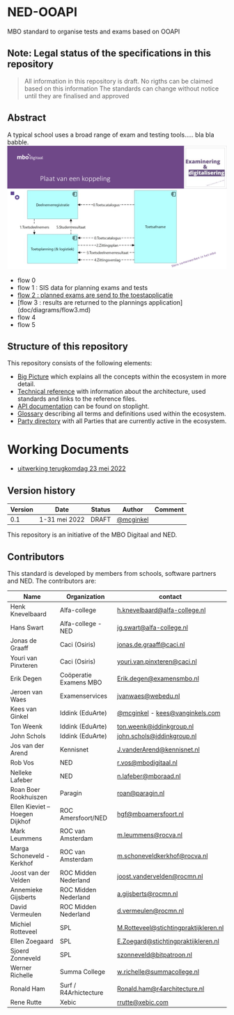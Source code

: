 # NED-OOAPI
MBO standard to organise tests and exams based on OOAPI

## Note: Legal status of the specifications in this repository
 > All information in this repository is draft. No rigths can be claimed based on this information
 > The standards can change without notice until they are finalised and approved

## Abstract

A typical school uses a broad range of exam and testing tools..... bla bla babble.
![Main](doc/diagrams/mainFlows.png)

- flow 0 
- flow 1 : SIS data for planning exams and tests
- [flow 2 : planned exams are send to the toestapplicatie](doc/diagrams/flow2.md)
- [flow 3 : results are returned to the plannings application] (doc/diagrams/flow3.md)
- flow 4
- flow 5
## Structure of this repository

This repository consists of the following elements:
- [Big Picture](big-picture.md) which explains all the concepts within the ecosystem in more detail.
- [Technical reference](doc/technical-reference.md) with information about the architecture, used standards and links to the reference files.
- [API documentation](https://nedooapi.stoplight.io/docs/ecosystem) can be found on stoplight.
- [Glossary](glossary.md) describing all terms and definitions used within the ecosystem.
- [Party directory](Party-Directory.md) with all Parties that are currently active in the ecosystem.

# Working Documents
- [uitwerking terugkomdag 23 mei 2022](doc/documents/Examinering%20mbo%20-%20terugkomdag%2023mei%20-%20verwerkt.pdf)

## Version history

| Version | Date | Status | Author | Comment |
|---|---|---|---|---|
| 0.1 | 1-31 mei 2022 | DRAFT | [@mcginkel](https://github.com/mcginkel) | |

This repository is an initiative of the MBO Digitaal and NED.

## Contributors

This standard is developed by members from schools, software partners and NED. The contributors are:

| Name | Organization | contact |
|---|---|---|
|Henk Knevelbaard |Alfa-college	|	h.knevelbaard@alfa-college.nl|
| Hans Swart | Alfa-college - NED |jg.swart@alfa-college.nl |
| Jonas de Graaff |Caci (Osiris)| jonas.de.graaff@caci.nl |
| Youri van Pinxteren| Caci (Osiris) |youri.van.pinxteren@caci.nl |
| Erik Degen | Coöperatie Examens MBO|Erik.degen@examensmbo.nl |
| Jeroen van Waes |Examenservices| jvanwaes@webedu.nl |
| Kees van Ginkel | Iddink (EduArte)  | [@mcginkel](https://github.com/mcginkel) -  kees@vanginkels.com |
| Ton Weenk| Iddink (EduArte)| ton.weenk@iddinkgroup.nl|
| John Schols | Iddink (EduArte)|john.schols@iddinkgroup.nl|
| Jos van der Arend | Kennisnet | J.vanderArend@kennisnet.nl |
| Rob Vos | NED | r.vos@mbodigitaal.nl |
| Nelleke Lafeber | NED | n.lafeber@mboraad.nl |
| Roan Boer Rookhuiszen |Paragin | roan@paragin.nl |
| Ellen Kieviet – Hoegen Dijkhof |ROC Amersfoort/NED|hgf@mboamersfoort.nl|
|Mark Leummens |ROC van Amsterdam | m.leummens@rocva.nl|	
|Marga Schoneveld - Kerkhof	|ROC van Amsterdam |m.schoneveldkerkhof@rocva.nl|
|Joost van der Velden|ROC Midden Nederland|joost.vandervelden@rocmn.nl|
|Annemieke Gijsberts|ROC Midden Nederland|a.gijsberts@rocmn.nl|
|David Vermeulen|ROC Midden Nederland|d.vermeulen@rocmn.nl|
|Michiel Rotteveel | SPL |M.Rotteveel@stichtingpraktijkleren.nl|
|Ellen Zoegaard | SPL |E.Zoegard@stichtingpraktijkleren.nl|
|Sjoerd Zonneveld | SPL |szonneveld@bitpatroon.nl|	
|Werner Richelle|Summa College|w.richelle@summacollege.nl|
| Ronald Ham | Surf	/ R4Arhictecture|	Ronald.ham@r4architecture.nl |
| Rene Rutte | Xebic | rrutte@xebic.com |








